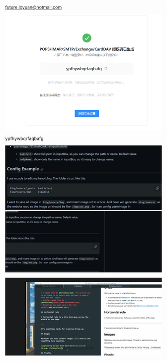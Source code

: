 future.loyuan@hotmail.com

![image-20230926235330298](img/temp-img/image-20230926235330298.png)

ypfhywbqrfaqbafg

![Alt text](image.png)
![Alt text](image-1.png)

![](images/2023-10-19-21-16-28.png)



